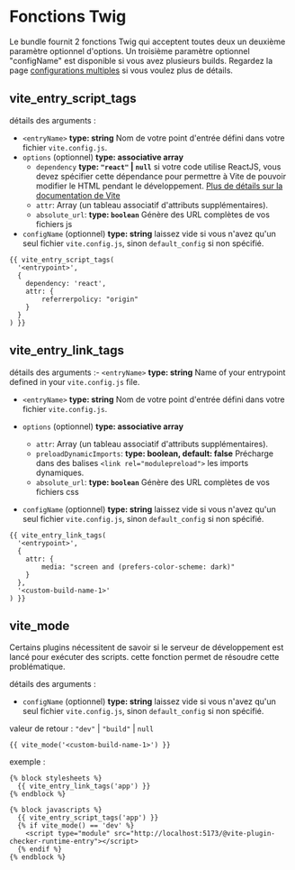 # Fonctions Twig

Le bundle fournit 2 fonctions Twig qui acceptent toutes deux un deuxième paramètre optionnel d'options.
Un troisième paramètre optionnel "configName" est disponible si vous avez plusieurs builds. Regardez la page [configurations multiples](/fr/guide/multiple-configurations) si vous voulez plus de détails.

## vite_entry_script_tags

détails des arguments :
- `<entryName>` **type: string** Nom de votre point d'entrée défini dans votre fichier `vite.config.js`.
- `options` (optionnel) **type: associative array**
  - `dependency` **type: `"react"` | `null`**  si votre code utilise ReactJS, vous devez spécifier cette dépendance pour permettre à Vite de pouvoir modifier le HTML pendant le développement. [Plus de détails sur la documentation de Vite](https://vitejs.dev/guide/backend-integration.html#backend-integration)
  - `attr`: Array (un tableau associatif d'attributs supplémentaires).
  - `absolute_url`: **type: `boolean`** Génère des URL complètes de vos fichiers js
- `configName` (optionnel) **type: string** laissez vide si vous n'avez qu'un seul fichier `vite.config.js`, sinon `default_config` si non spécifié.

```twig
{{ vite_entry_script_tags(
  '<entrypoint>',
  {
    dependency: 'react',
    attr: {
        referrerpolicy: "origin"
    }
  }
) }}
```


## vite_entry_link_tags

détails des arguments :- `<entryName>` **type: string** Name of your entrypoint defined in your `vite.config.js` file.
- `<entryName>` **type: string** Nom de votre point d'entrée défini dans votre fichier `vite.config.js`.
- `options` (optionnel) **type: associative array**
  - `attr`: Array (un tableau associatif d'attributs supplémentaires).
  - `preloadDynamicImports`: **type: boolean, default: false** Précharge dans des balises `<link rel="modulepreload">` les imports dynamiques.
  - `absolute_url`: **type: `boolean`** Génère des URL complètes de vos fichiers css

- `configName` (optionnel) **type: string** laissez vide si vous n'avez qu'un seul fichier `vite.config.js`, sinon `default_config` si non spécifié.

```twig
{{ vite_entry_link_tags(
  '<entrypoint>',
  {
    attr: {
        media: "screen and (prefers-color-scheme: dark)"
    }
  },
  '<custom-build-name-1>'
) }}
```

## vite_mode

Certains plugins nécessitent de savoir si le serveur de développement est lancé pour exécuter des scripts. cette fonction permet de résoudre cette problématique.

détails des arguments :
- `configName` (optionnel) **type: string** laissez vide si vous n'avez qu'un seul fichier `vite.config.js`, sinon `default_config` si non spécifié.


valeur de retour : `"dev"` | `"build"` | `null`

```twig
{{ vite_mode('<custom-build-name-1>') }}
```

exemple :
```twig
{% block stylesheets %}
  {{ vite_entry_link_tags('app') }}
{% endblock %}

{% block javascripts %}
  {{ vite_entry_script_tags('app') }}
  {% if vite_mode() == 'dev' %}
    <script type="module" src="http://localhost:5173/@vite-plugin-checker-runtime-entry"></script>
  {% endif %}
{% endblock %}
```

